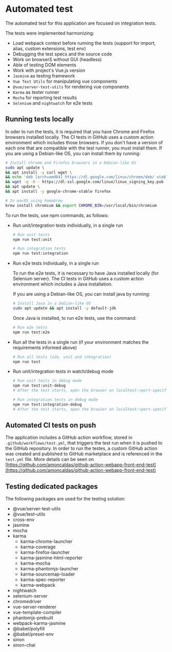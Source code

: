 # Automated test

The automated test for this application are focused on integration tests.

The tests were implemented harmonizing:

- Load webpack context before running the tests (support for import, alias, custom extensions, test env)
- Debugging the test specs and the source code
- Work on browserS without GUI (headless)
- Able of testing DOM elements
- Work with project's Vue.js version
- `Jasmine` as testing framework
- `Vue Test Utils` for manipulating vue components
- `@vue/server-test-utils` for rendering vue components
- `Karma` as tester runner
- `Mocha` for reporting test results
- `Selenium` and `nightwatch` for e2e tests

## Running tests locally

In oder to run the tests, it is required that you have Chrome and Firefox browsers installed locally.
The CI tests in GitHub uses a custom action environment which includes those browsers.
If you don't have a version of each one that are compatible with the test runner, you must install them.
If you are using a Debian-like OS, you can install them by running:

```sh
# Install Chrome and Firefox browsers in a Debian-like OS
sudo apt update \
&& apt install -y curl wget \
&& echo 'deb [arch=amd64] https://dl.google.com/linux/chrome/deb/ stable main' | tee /etc/apt/sources.list.d/google-chrome.list \
&& wget -q -O - https://dl-ssl.google.com/linux/linux_signing_key.pub | apt-key add - \
&& apt update \
&& apt install -y google-chrome-stable firefox

# In macOS using homebrew
brew install chromium && export CHROME_BIN=/usr/local/bin/chromium
```

To run the tests, use npm commands, as follows:

- Run unit/integration tests individually, in a single run

    ```sh
    # Run unit tests
    npm run test:unit

    # Run integration tests
    npm run test:integration
    ```

- Run e2e tests individually, in a single run

  To run the e2e tests, it is necessary to have Java installed locally (for Selenium server).
  The CI tests in GitHub uses a custom action environment which includes a Java installation.

  If you are using a Debian-like OS, you can install java by running:

  ```sh
  # Install Java in a Debian-like OS
  sudo apt update && apt install -y default-jdk
  ```

  Once Java is installed, to run e2e tests, use the command:

  ```sh
  # Run e2e tests
  npm run test:e2e
  ```

- Run all the tests in a single run (if your environment matches the requirements informed above)

  ```sh
  # Run all tests (e2e, unit and integration)
  npm run test
  ```

- Run unit/integration tests in watch/debug mode

    ```sh
    # Run unit tests in debug mode
    npm run test:unit-debug
    # After the test starts, open the browser on localhost:<port-specified in tests/karma.debug.conf.js>

    # Run integration tests in debug mode
    npm run test:integration-debug
    # After the test starts, open the browser on localhost:<port-specified in tests/karma.debug.conf.js>
    ```

## Automated CI tests on push

The application includes a GitHub action workflow, stored in `.github/workflows/test.yml`, that triggers the test run
when it is pushed to the GitHub repository.
In order to run the testes, a custom GitHub action was created and published to GitHub marketplace and is referenced
in the `test.yml` file.
More details can be seen on [https://github.com/amoncaldas/github-action-webapp-front-end-test](https://github.com/amoncaldas/github-action-webapp-front-end-test)

## Testing dedicated packages

The following packages are used for the testing solution:

- @vue/server-test-utils
- @vue/test-utils
- cross-env
- jasmine
- mocha
- karma
  - karma-chrome-launcher
  - karma-coverage
  - karma-firefox-launcher
  - karma-jasmine-html-reporter
  - karma-mocha
  - karma-phantomjs-launcher
  - karma-sourcemap-loader
  - karma-spec-reporter
  - karma-webpack
- nightwatch
- selenium-server
- chromedriver
- vue-server-renderer
- vue-template-compiler
- phantomjs-prebuilt
- webpack-karma-jasmine
- @babel/polyfill
- @babel/preset-env
- sinon
- sinon-chai
